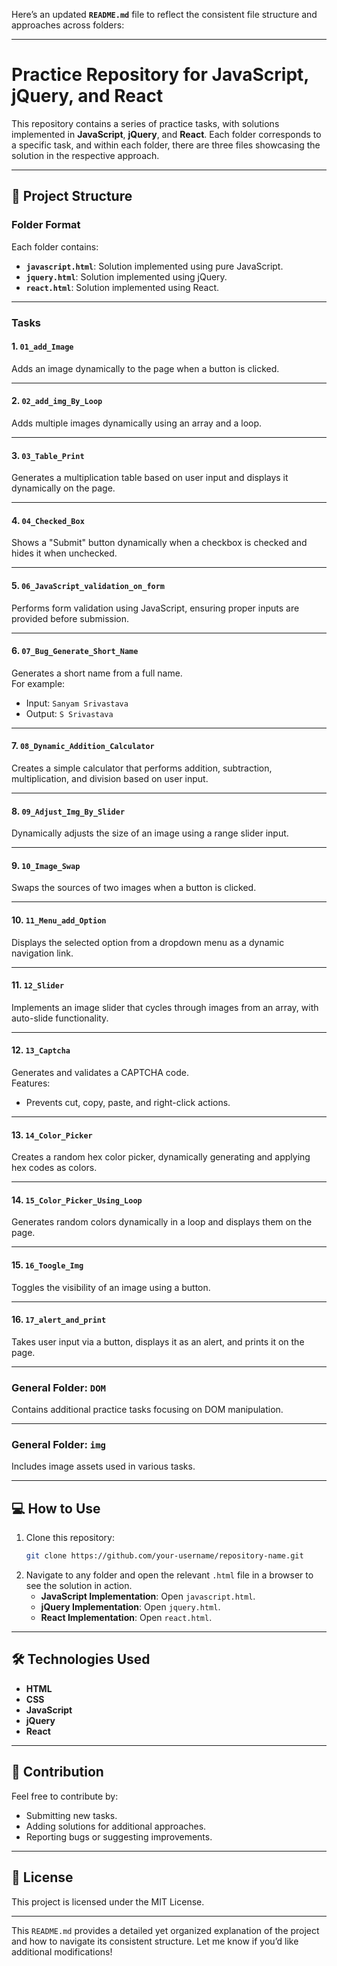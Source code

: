 Here’s an updated **`README.md`** file to reflect the consistent file structure and approaches across folders:

---

# Practice Repository for JavaScript, jQuery, and React

This repository contains a series of practice tasks, with solutions implemented in **JavaScript**, **jQuery**, and **React**. Each folder corresponds to a specific task, and within each folder, there are three files showcasing the solution in the respective approach.

---

## 📂 Project Structure

### **Folder Format**
Each folder contains:
- **`javascript.html`**: Solution implemented using pure JavaScript.
- **`jquery.html`**: Solution implemented using jQuery.
- **`react.html`**: Solution implemented using React.

---

### **Tasks**

#### **1. `01_add_Image`**
Adds an image dynamically to the page when a button is clicked.

---

#### **2. `02_add_img_By_Loop`**
Adds multiple images dynamically using an array and a loop.

---

#### **3. `03_Table_Print`**
Generates a multiplication table based on user input and displays it dynamically on the page.

---

#### **4. `04_Checked_Box`**
Shows a "Submit" button dynamically when a checkbox is checked and hides it when unchecked.

---

#### **5. `06_JavaScript_validation_on_form`**
Performs form validation using JavaScript, ensuring proper inputs are provided before submission.

---

#### **6. `07_Bug_Generate_Short_Name`**
Generates a short name from a full name.  
For example:
- Input: `Sanyam Srivastava`  
- Output: `S Srivastava`

---

#### **7. `08_Dynamic_Addition_Calculator`**
Creates a simple calculator that performs addition, subtraction, multiplication, and division based on user input.

---

#### **8. `09_Adjust_Img_By_Slider`**
Dynamically adjusts the size of an image using a range slider input.

---

#### **9. `10_Image_Swap`**
Swaps the sources of two images when a button is clicked.

---

#### **10. `11_Menu_add_Option`**
Displays the selected option from a dropdown menu as a dynamic navigation link.

---

#### **11. `12_Slider`**
Implements an image slider that cycles through images from an array, with auto-slide functionality.

---

#### **12. `13_Captcha`**
Generates and validates a CAPTCHA code.  
Features:
- Prevents cut, copy, paste, and right-click actions.

---

#### **13. `14_Color_Picker`**
Creates a random hex color picker, dynamically generating and applying hex codes as colors.

---

#### **14. `15_Color_Picker_Using_Loop`**
Generates random colors dynamically in a loop and displays them on the page.

---

#### **15. `16_Toogle_Img`**
Toggles the visibility of an image using a button.

---

#### **16. `17_alert_and_print`**
Takes user input via a button, displays it as an alert, and prints it on the page.

---

### **General Folder: `DOM`**
Contains additional practice tasks focusing on DOM manipulation.

---

### **General Folder: `img`**
Includes image assets used in various tasks.

---

## 💻 How to Use

1. Clone this repository:
   ```bash
   git clone https://github.com/your-username/repository-name.git
   ```
2. Navigate to any folder and open the relevant `.html` file in a browser to see the solution in action.
   - **JavaScript Implementation**: Open `javascript.html`.
   - **jQuery Implementation**: Open `jquery.html`.
   - **React Implementation**: Open `react.html`.

---

## 🛠️ Technologies Used

- **HTML**
- **CSS**
- **JavaScript**
- **jQuery**
- **React**

---

## 🤝 Contribution

Feel free to contribute by:
- Submitting new tasks.
- Adding solutions for additional approaches.
- Reporting bugs or suggesting improvements.

---

## 📜 License

This project is licensed under the MIT License.

---

This `README.md` provides a detailed yet organized explanation of the project and how to navigate its consistent structure. Let me know if you’d like additional modifications!
